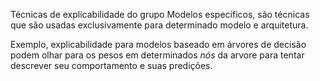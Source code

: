 Técnicas de explicabilidade do grupo Modelos específicos, são técnicas que são usadas exclusivamente para determinado modelo e arquitetura. 

Exemplo, explicabilidade para modelos baseado em árvores de decisão podem olhar para os pesos em determinados *nós* da arvore para tentar descrever seu comportamento e suas predições.